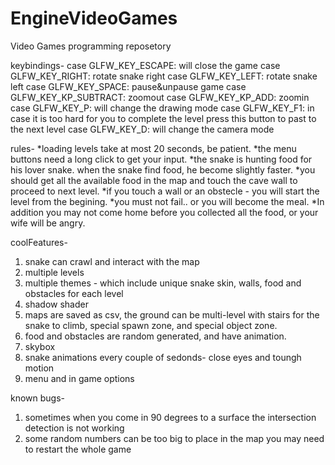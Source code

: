 # EngineVideoGames
Video Games programming reposetory

keybindings-
case GLFW_KEY_ESCAPE: 		will close the game
case GLFW_KEY_RIGHT: 		rotate snake right
case GLFW_KEY_LEFT: 		rotate snake left
case GLFW_KEY_SPACE:		pause&unpause game
case GLFW_KEY_KP_SUBTRACT: 	zoomout
case GLFW_KEY_KP_ADD:		zoomin
case GLFW_KEY_P: 	  		will change the drawing mode
case GLFW_KEY_F1:			in case it is too hard for you to complete the level press this button to past to the next level
case GLFW_KEY_D:			will change the camera mode

rules-
*loading levels take at most 20 seconds, be patient.
*the menu buttons need a long click to get your input.
*the snake is hunting food for his lover snake. when the snake find food, he become slightly faster.
*you should get all the available food in the map and touch the cave wall to proceed to next level.
*if you touch a wall or an obstecle - you will start the level from the begining.
*you must not fail.. or you will become the meal.
*In addition you may not come home before you collected all the food, or your wife will be angry.

coolFeatures-
1. snake can crawl and interact with the map
2. multiple levels
3. multiple themes - which include unique snake skin, walls, food and obstacles for each level
4. shadow shader
5. maps are saved as csv, the ground can be multi-level with stairs for the snake to climb, special spawn zone, and special object zone.
6. food and obstacles are random generated, and have animation.
7. skybox
8. snake animations every couple of sedonds- close eyes and toungh motion
9. menu and in game options

known bugs-
1. sometimes when you come in 90 degrees to a surface the intersection detection is not working
2. some random numbers can be too big to place in the map you may need to restart the whole game